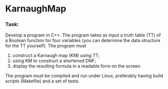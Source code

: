 # KarnaughMap

### Task:

Develop a program in C++. The program takes as input a truth table (TT) of a Boolean function for four variables (you can determine the data structure for the TT yourself). The program must
 1) construct a Karnaugh map (KM) using TT; 
 2) using KM to construct a shortened DNF; 
 3) display the resulting formula in a readable form on the screen.

The program must be compiled and run under Linux, preferably having build scripts (Makefile) and a set of tests.